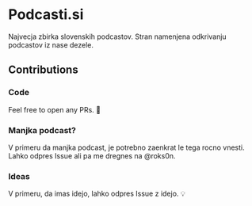# Podcasti.si
Najvecja zbirka slovenskih podcastov. Stran namenjena odkrivanju podcastov iz nase dezele.

## Contributions
### Code
Feel free to open any PRs. 💪

### Manjka podcast?
V primeru da manjka podcast, je potrebno zaenkrat le tega rocno vnesti. Lahko odpres Issue ali pa me dregnes na @roks0n.

### Ideas
V primeru, da imas idejo, lahko odpres Issue z idejo. 💡
